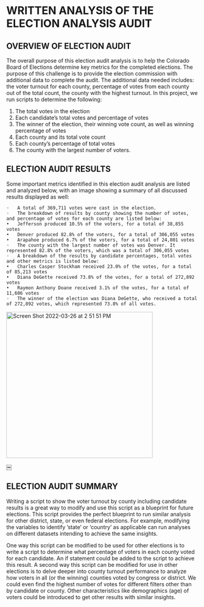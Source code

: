 # WRITTEN ANALYSIS OF THE ELECTION ANALYSIS AUDIT

## OVERVIEW OF ELECTION AUDIT
The overall purpose of this election audit analysis is to help the Colorado Board of Elections determine key metrics for the completed elections. The purpose of this challenge is to provide the election commission with additional data to complete the audit. The additional data needed includes: the voter turnout for each county, percentage of votes from each county out of the total count, the county with the highest turnout. In this project, we run scripts to determine the following:

1. The total votes in the election
2. Each candidate’s total votes and percentage of votes
3. The winner of the election, their winning vote count, as well as winning percentage of votes
4. Each county and its total vote count
5. Each county’s percentage of total votes
6. The county with the largest number of voters.


## ELECTION AUDIT RESULTS
Some important metrics identified in this election audit analysis are listed and analyzed below, with an image showing a summary of all discussed results displayed as well:

	◦	A total of 369,711 votes were cast in the election.
	◦	The breakdown of results by county showing the number of votes, and percentage of votes for each county are listed below:
	•	Jefferson produced 10.5% of the voters, for a total of 38,855 votes
	•	Denver produced 82.8% of the voters, for a total of 306,055 votes
	•	Arapahoe produced 6.7% of the voters, for a total of 24,801 votes
	◦	The county with the largest number of votes was Denver. It represented 82.8% of the voters, which was a total of 306,055 votes
	◦	A breakdown of the results by candidate percentages, total votes and other metrics is listed below:
	•	Charles Casper Stockham received 23.0% of the votes, for a total of 85,213 votes
	•	Diana DeGette received 73.8% of the votes, for a total of 272,892 votes
	•	Raymon Anthony Doane received 3.1% of the votes, for a total of 11,606 votes
	◦	The winner of the election was Diana DeGette, who received a total of 272,892 votes, which represented 73.8% of all votes.
<img width="384" alt="Screen Shot 2022-03-26 at 2 51 51 PM" src="https://user-images.githubusercontent.com/100884241/160253224-10170d2a-656f-4722-8049-6adc871a3fc6.png">

￼


## ELECTION AUDIT SUMMARY
Writing a script to show the voter turnout by county including candidate results is a great way to modify and use this script as a blueprint for future elections. This script provides the perfect blueprint to run similar analysis for other district, state, or even federal elections. For example, modifying the variables to identify ’state’ or ‘country’ as applicable can run analyses on different datasets intending to achieve the same insights.

One way this script can be modified to be used for other elections is to write a script to determine what percentage of voters in each county voted for each candidate. An if statement could be added to the script to achieve this result. A second way this script can be modified for use in other elections is to delve deeper into county turnout performance to analyze how voters in all (or the winning) counties voted by congress or district. We could even find the highest number of votes for different filters other than by candidate or county. Other characteristics like demographics (age) of voters could be introduced to get other results with similar insights.


